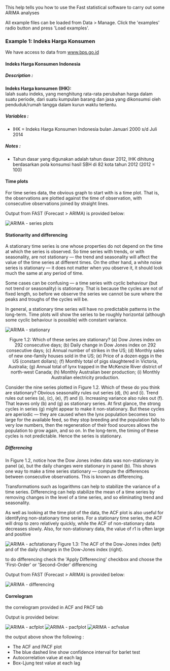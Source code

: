 This help tells you how to use the Fast statistical software to carry out some ARIMA analyses 

All example files can be loaded from Data > Manage. Click the 'examples' radio button and press 'Load examples'.

### Example 1: Indeks Harga Konsumen
We have access to data from www.bps.go.id 

#### Indeks Harga Konsumen Indonesia 

##### Description : 

<b> Indeks Harga konsumen (IHK): </b><br/>
Ialah suatu indeks, yang menghitung rata-rata perubahan harga dalam suatu periode, dari suatu kumpulan barang dan jasa yang dikonsumsi oleh penduduk/rumah tangga dalam kurun waktu tertentu. 

##### Variables : 

- IHK  = Indeks Harga Konsumen Indonesia bulan Januari 2000 s/d Juli 2014

##### Notes : 

- Tahun dasar yang digunakan adalah tahun dasar 2012, IHK dihitung berdasarkan pola konsumsi hasil SBH di 82 kota tahun 2012 (2012 = 100)

#### Time plots

For time series data, the obvious graph to start with is a time plot. That is, the observations are plotted against the time of observation, with consecutive observations joined by straight lines.

Output from FAST (Forecast > ARIMA) is provided below:

![ARIMA - series plots](figures/arima_seriesplot.png)

#### Stationarity and differencing

A stationary time series is one whose properties do not depend on the time at which the series is observed. So time series with trends, or with seasonality, are not stationary — the trend and seasonality will affect the value of the time series at different times. On the other hand, a white noise series is stationary — it does not matter when you observe it, it should look much the same at any period of time.

Some cases can be confusing — a time series with cyclic behaviour (but not trend or seasonality) is stationary. That is because the cycles are not of fixed length, so before we observe the series we cannot be sure where the peaks and troughs of the cycles will be.

In general, a stationary time series will have no predictable patterns in the long-term. Time plots will show the series to be roughly horizontal (although some cyclic behaviour is possible) with constant variance.

![ARIMA - stationary](figures/arima_stationary.png)
<p align="center"> Figure 1.2: Which of these series are stationary? (a) Dow Jones index on 292 consecutive days; (b) Daily change in Dow Jones index on 292 consecutive days; (c) Annual number of strikes in the US; (d) Monthly sales of new one-family houses sold in the US; (e) Price of a dozen eggs in the US (constant dollars); (f) Monthly total of pigs slaughtered in Victoria, Australia; (g) Annual total of lynx trapped in the McKenzie River district of north-west Canada; (h) Monthly Australian beer production; (i) Monthly Australian electricity production.</p>

Consider the nine series plotted in Figure 1.2. Which of these do you think are stationary? Obvious seasonality rules out series (d), (h) and (i). Trend rules out series (a), (c), (e), (f) and (i). Increasing variance also rules out (f). That leaves only (b) and (g) as stationary series. At first glance, the strong cycles in series (g) might appear to make it non-stationary. But these cycles are aperiodic — they are caused when the lynx population becomes too large for the available feed, so they stop breeding and the population falls to very low numbers, then the regeneration of their food sources allows the population to grow again, and so on. In the long-term, the timing of these cycles is not predictable. Hence the series is stationary.

##### Differencing

In Figure 1.2, notice how the Dow Jones index data was non-stationary in panel (a), but the daily changes were stationary in panel (b). This shows one way to make a time series stationary — compute the differences between consecutive observations. This is known as differencing.

Transformations such as logarithms can help to stabilize the variance of a time series. Differencing can help stabilize the mean of a time series by removing changes in the level of a time series, and so eliminating trend and seasonality.

As well as looking at the time plot of the data, the ACF plot is also useful for identifying non-stationary time series. For a stationary time series, the ACF will drop to zero relatively quickly, while the ACF of non-stationary data decreases slowly. Also, for non-stationary data, the value of r1 is often large and positive

![ARIMA - acfstationary](figures/arima_acfstationary.png)
Figure 1.3: The ACF of the Dow-Jones index (left) and of the daily changes in the Dow-Jones index (right).

to do differencing check the 'Apply Differencing' checkbox and choose the 'First-Order' or 'Second-Order' differencing 

Output from FAST (Forecast > ARIMA) is provided below:

![ARIMA - differencing](figures/arima_differencing.png)

#### Correlogram
the correlogram provided in ACF and PACF tab

Output is provided below:

![ARIMA - acfplot](figures/arima_acfplot.png)
![ARIMA - pacfplot](figures/arima_pacfplot.png)
![ARIMA - acfvalue](figures/arima_acfvalue.png)

the output above show the following :
- The ACF and PACF plot 
- The blue dashed line show confidence interval for barlet test
- Autocorrelation value at each lag
- Box-Ljung test value at each lag 


